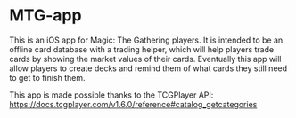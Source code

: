 # MTG-app

This is an iOS app for Magic: The Gathering players.
It is intended to be an offline card database with a trading helper, which will help players trade cards by showing the market values of their cards.
Eventually this app will allow players to create decks and remind them of what cards they still need to get to finish them.

This app is made possible thanks to the TCGPlayer API: https://docs.tcgplayer.com/v1.6.0/reference#catalog_getcategories
